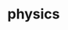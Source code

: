 ---
title: "physics"
hashtag: physics
layout: hashtag
looking-up:
  - astronomy
related:
  - mathematics
  - physicist
---